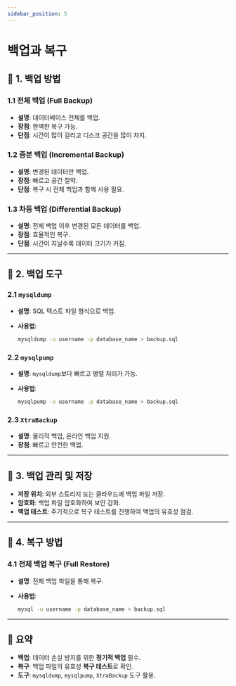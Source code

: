 ```yaml
---
sidebar_position: 5
---
```


# 백업과 복구

## **🔹 1. 백업 방법**

### **1.1 전체 백업 (Full Backup)**

- **설명**: 데이터베이스 전체를 백업.
- **장점**: 완벽한 복구 가능.
- **단점**: 시간이 많이 걸리고 디스크 공간을 많이 차지.

### **1.2 증분 백업 (Incremental Backup)**

- **설명**: 변경된 데이터만 백업.
- **장점**: 빠르고 공간 절약.
- **단점**: 복구 시 전체 백업과 함께 사용 필요.

### **1.3 차등 백업 (Differential Backup)**

- **설명**: 전체 백업 이후 변경된 모든 데이터를 백업.
- **장점**: 효율적인 복구.
- **단점**: 시간이 지날수록 데이터 크기가 커짐.

---

## **🔹 2. 백업 도구**

### **2.1 `mysqldump`**

- **설명**: SQL 텍스트 파일 형식으로 백업.
- **사용법**:
    
    ```bash
    mysqldump -u username -p database_name > backup.sql
    ```
    

### **2.2 `mysqlpump`**

- **설명**: `mysqldump`보다 빠르고 병렬 처리가 가능.
- **사용법**:
    
    ```bash
    mysqlpump -u username -p database_name > backup.sql
    ```
    

### **2.3 `XtraBackup`**

- **설명**: 물리적 백업, 온라인 백업 지원.
- **장점**: 빠르고 안전한 백업.

---

## **🔹 3. 백업 관리 및 저장**

- **저장 위치**: 외부 스토리지 또는 클라우드에 백업 파일 저장.
- **암호화**: 백업 파일 암호화하여 보안 강화.
- **백업 테스트**: 주기적으로 복구 테스트를 진행하여 백업의 유효성 점검.

---

## **🔹 4. 복구 방법**

### **4.1 전체 백업 복구 (Full Restore)**

- **설명**: 전체 백업 파일을 통해 복구.
- **사용법**:
    
    ```bash
    mysql -u username -p database_name < backup.sql
    ```
    

---

## **🔹 요약**

- **백업**: 데이터 손실 방지를 위한 **정기적 백업** 필수.
- **복구**: 백업 파일의 유효성 **복구 테스트**로 확인.
- **도구**: `mysqldump`, `mysqlpump`, `XtraBackup` 도구 활용.